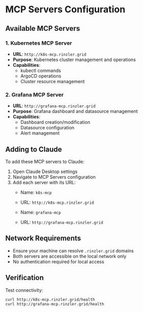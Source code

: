 # MCP Servers Configuration

## Available MCP Servers

### 1. Kubernetes MCP Server
- **URL**: `http://k8s-mcp.rinzler.grid`
- **Purpose**: Kubernetes cluster management and operations
- **Capabilities**: 
  - kubectl commands
  - ArgoCD operations
  - Cluster resource management

### 2. Grafana MCP Server  
- **URL**: `http://grafana-mcp.rinzler.grid`
- **Purpose**: Grafana dashboard and datasource management
- **Capabilities**:
  - Dashboard creation/modification
  - Datasource configuration
  - Alert management

## Adding to Claude

To add these MCP servers to Claude:

1. Open Claude Desktop settings
2. Navigate to MCP Servers configuration
3. Add each server with its URL:
   - Name: `k8s-mcp`
   - URL: `http://k8s-mcp.rinzler.grid`
   
   - Name: `grafana-mcp`
   - URL: `http://grafana-mcp.rinzler.grid`

## Network Requirements

- Ensure your machine can resolve `.rinzler.grid` domains
- Both servers are accessible on the local network only
- No authentication required for local access

## Verification

Test connectivity:
```bash
curl http://k8s-mcp.rinzler.grid/health
curl http://grafana-mcp.rinzler.grid/health
```